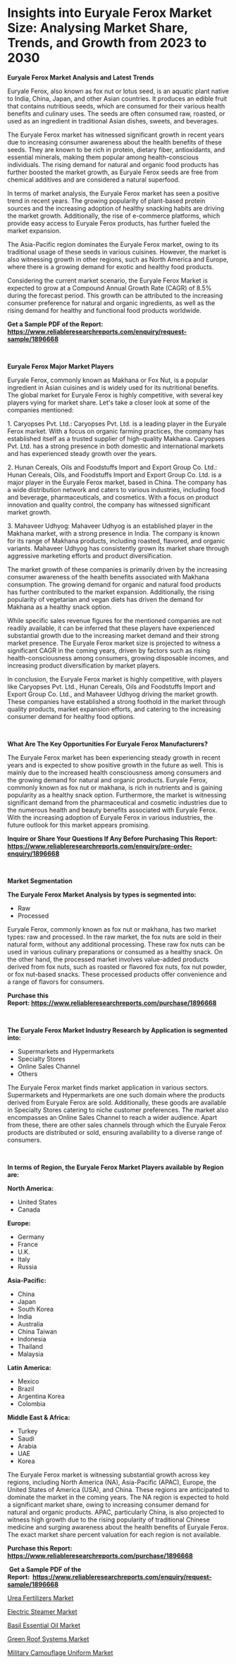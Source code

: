 <p><h1>Insights into Euryale Ferox Market Size: Analysing Market Share, Trends, and Growth from 2023 to 2030</h1></p><p><strong>Euryale Ferox Market Analysis and Latest Trends</strong></p>
<p><p>Euryale Ferox, also known as fox nut or lotus seed, is an aquatic plant native to India, China, Japan, and other Asian countries. It produces an edible fruit that contains nutritious seeds, which are consumed for their various health benefits and culinary uses. The seeds are often consumed raw, roasted, or used as an ingredient in traditional Asian dishes, sweets, and beverages.</p><p>The Euryale Ferox market has witnessed significant growth in recent years due to increasing consumer awareness about the health benefits of these seeds. They are known to be rich in protein, dietary fiber, antioxidants, and essential minerals, making them popular among health-conscious individuals. The rising demand for natural and organic food products has further boosted the market growth, as Euryale Ferox seeds are free from chemical additives and are considered a natural superfood.</p><p>In terms of market analysis, the Euryale Ferox market has seen a positive trend in recent years. The growing popularity of plant-based protein sources and the increasing adoption of healthy snacking habits are driving the market growth. Additionally, the rise of e-commerce platforms, which provide easy access to Euryale Ferox products, has further fueled the market expansion.</p><p>The Asia-Pacific region dominates the Euryale Ferox market, owing to its traditional usage of these seeds in various cuisines. However, the market is also witnessing growth in other regions, such as North America and Europe, where there is a growing demand for exotic and healthy food products.</p><p>Considering the current market scenario, the Euryale Ferox Market is expected to grow at a Compound Annual Growth Rate (CAGR) of 8.5% during the forecast period. This growth can be attributed to the increasing consumer preference for natural and organic ingredients, as well as the rising demand for healthy and functional food products worldwide.</p></p>
<p><strong>Get a Sample PDF of the Report:&nbsp; <a href="https://www.reliableresearchreports.com/enquiry/request-sample/1896668">https://www.reliableresearchreports.com/enquiry/request-sample/1896668</a></strong></p>
<p>&nbsp;</p>
<p><strong>Euryale Ferox Major Market Players</strong></p>
<p><p>Euryale Ferox, commonly known as Makhana or Fox Nut, is a popular ingredient in Asian cuisines and is widely used for its nutritional benefits. The global market for Euryale Ferox is highly competitive, with several key players vying for market share. Let's take a closer look at some of the companies mentioned:</p><p>1. Caryopses Pvt. Ltd.: Caryopses Pvt. Ltd. is a leading player in the Euryale Ferox market. With a focus on organic farming practices, the company has established itself as a trusted supplier of high-quality Makhana. Caryopses Pvt. Ltd. has a strong presence in both domestic and international markets and has experienced steady growth over the years.</p><p>2. Hunan Cereals, Oils and Foodstuffs Import and Export Group Co. Ltd.: Hunan Cereals, Oils, and Foodstuffs Import and Export Group Co. Ltd. is a major player in the Euryale Ferox market, based in China. The company has a wide distribution network and caters to various industries, including food and beverage, pharmaceuticals, and cosmetics. With a focus on product innovation and quality control, the company has witnessed significant market growth.</p><p>3. Mahaveer Udhyog: Mahaveer Udhyog is an established player in the Makhana market, with a strong presence in India. The company is known for its range of Makhana products, including roasted, flavored, and organic variants. Mahaveer Udhyog has consistently grown its market share through aggressive marketing efforts and product diversification.</p><p>The market growth of these companies is primarily driven by the increasing consumer awareness of the health benefits associated with Makhana consumption. The growing demand for organic and natural food products has further contributed to the market expansion. Additionally, the rising popularity of vegetarian and vegan diets has driven the demand for Makhana as a healthy snack option.</p><p>While specific sales revenue figures for the mentioned companies are not readily available, it can be inferred that these players have experienced substantial growth due to the increasing market demand and their strong market presence. The Euryale Ferox market size is projected to witness a significant CAGR in the coming years, driven by factors such as rising health-consciousness among consumers, growing disposable incomes, and increasing product diversification by market players.</p><p>In conclusion, the Euryale Ferox market is highly competitive, with players like Caryopses Pvt. Ltd., Hunan Cereals, Oils and Foodstuffs Import and Export Group Co. Ltd., and Mahaveer Udhyog driving the market growth. These companies have established a strong foothold in the market through quality products, market expansion efforts, and catering to the increasing consumer demand for healthy food options.</p></p>
<p>&nbsp;</p>
<p><strong>What Are The Key Opportunities For Euryale Ferox Manufacturers?</strong></p>
<p><p>The Euryale Ferox market has been experiencing steady growth in recent years and is expected to show positive growth in the future as well. This is mainly due to the increased health consciousness among consumers and the growing demand for natural and organic products. Euryale Ferox, commonly known as fox nut or makhana, is rich in nutrients and is gaining popularity as a healthy snack option. Furthermore, the market is witnessing significant demand from the pharmaceutical and cosmetic industries due to the numerous health and beauty benefits associated with Euryale Ferox. With the increasing adoption of Euryale Ferox in various industries, the future outlook for this market appears promising.</p></p>
<p><strong>Inquire or Share Your Questions If Any Before Purchasing This Report: <a href="https://www.reliableresearchreports.com/enquiry/pre-order-enquiry/1896668">https://www.reliableresearchreports.com/enquiry/pre-order-enquiry/1896668</a></strong></p>
<p>&nbsp;</p>
<p><strong>Market Segmentation</strong></p>
<p><strong>The Euryale Ferox Market Analysis by types is segmented into:</strong></p>
<p><ul><li>Raw</li><li>Processed</li></ul></p>
<p><p>Euryale Ferox, commonly known as fox nut or makhana, has two market types: raw and processed. In the raw market, the fox nuts are sold in their natural form, without any additional processing. These raw fox nuts can be used in various culinary preparations or consumed as a healthy snack. On the other hand, the processed market involves value-added products derived from fox nuts, such as roasted or flavored fox nuts, fox nut powder, or fox nut-based snacks. These processed products offer convenience and a range of flavors for consumers.</p></p>
<p><strong>Purchase this Report:&nbsp;<a href="https://www.reliableresearchreports.com/purchase/1896668">https://www.reliableresearchreports.com/purchase/1896668</a></strong></p>
<p>&nbsp;</p>
<p><strong>The Euryale Ferox Market Industry Research by Application is segmented into:</strong></p>
<p><ul><li>Supermarkets and Hypermarkets</li><li>Specialty Stores</li><li>Online Sales Channel</li><li>Others</li></ul></p>
<p><p>The Euryale Ferox market finds market application in various sectors. Supermarkets and Hypermarkets are one such domain where the products derived from Euryale Ferox are sold. Additionally, these goods are available in Specialty Stores catering to niche customer preferences. The market also encompasses an Online Sales Channel to reach a wider audience. Apart from these, there are other sales channels through which the Euryale Ferox products are distributed or sold, ensuring availability to a diverse range of consumers.</p></p>
<p>&nbsp;</p>
<p><strong>In terms of Region, the Euryale Ferox Market Players available by Region are:</strong></p>
<p>
    <p> <strong> North America: </strong>
        <ul>
            <li>United States</li>
            <li>Canada</li>
        </ul>
        </p> 
    <p> <strong> Europe: </strong>
        <ul>
            <li>Germany</li>
            <li>France</li>
            <li>U.K.</li>
            <li>Italy</li>
            <li>Russia</li>
        </ul>
        </p> 
    <p> <strong> Asia-Pacific: </strong>
        <ul>
            <li>China</li>
            <li>Japan</li>
            <li>South Korea</li>
            <li>India</li>
            <li>Australia</li>
            <li>China Taiwan</li>
            <li>Indonesia</li>
            <li>Thailand</li>
            <li>Malaysia</li>
        </ul>
        </p> 
    <p> <strong> Latin America: </strong>
        <ul>
            <li>Mexico</li>
            <li>Brazil</li>
            <li>Argentina Korea</li>
            <li>Colombia</li>
        </ul>
        </p> 
    <p> <strong> Middle East & Africa: </strong>
        <ul>
            <li>Turkey</li>
            <li>Saudi</li>
            <li>Arabia</li>
            <li>UAE</li>
            <li>Korea</li>
        </ul>
    </p>
    </p>
<p><p>The Euryale Ferox market is witnessing substantial growth across key regions, including North America (NA), Asia-Pacific (APAC), Europe, the United States of America (USA), and China. These regions are anticipated to dominate the market in the coming years. The NA region is expected to hold a significant market share, owing to increasing consumer demand for natural and organic products. APAC, particularly China, is also projected to witness high growth due to the rising popularity of traditional Chinese medicine and surging awareness about the health benefits of Euryale Ferox. The exact market share percent valuation for each region is not available.</p></p>
<p><strong>Purchase this Report: <a href="https://www.reliableresearchreports.com/purchase/1896668">https://www.reliableresearchreports.com/purchase/1896668</a></strong></p>
<p>&nbsp;<strong>Get a Sample PDF of the Report:&nbsp;&nbsp;<a href="https://www.reliableresearchreports.com/enquiry/request-sample/1896668">https://www.reliableresearchreports.com/enquiry/request-sample/1896668</a></strong></p>
<p><strong></strong></p>
<p><p><a href="https://github.com/jonneygiverf/Market-Research-Report-List-1/blob/main/urea-fertilizers-market.md">Urea Fertilizers Market</a></p><p><a href="https://medium.com/@annaalexander40/electric-steamer-market-analysis-and-sze-forecasted-for-period-from-2023-to-2030-51e8b58e0f01">Electric Steamer Market</a></p><p><a href="https://medium.com/@alicehanson1974/basil-essential-oil-market-comprehensive-assessment-by-type-application-and-geography-fdd63035b18f">Basil Essential Oil Market</a></p><p><a href="https://github.com/prosalinda88/Market-Research-Report-List-1/blob/main/green-roof-systems-market.md">Green Roof Systems Market</a></p><p><a href="https://medium.com/@leonorhaley2009/decoding-military-camouflage-uniform-market-metrics-market-share-trends-and-growth-patterns-027d3bdc41c5">Military Camouflage Uniform Market</a></p></p>